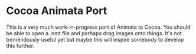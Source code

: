 Cocoa Animata Port
==================

This is a very much work-in-progress port of Animata to Cocoa. You should be able to open a .nmt file and perhaps drag images onto things. It's not tremendously useful yet but maybe this will inspire somebody to develop this further.

